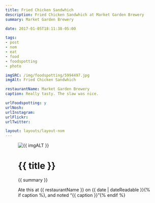 ```yaml
---
title: Fried Chicken Sandwhich
description: Fried Chicken Sandwhich at Market Garden Brewery
summary: Market Garden Brewery

date: 2017-01-05T18:11:38-05:00

tags:
- post
- nom
- eat
- food
- foodspotting
- photo

imgSRC: /img/foodspotting/5994497.jpg
imgAlt: Fried Chicken Sandwhich

restaurantName: Market Garden Brewery
caption: Really tasty. The slaw was nice.

urlFoodspotting: y
urlNosh:
urlInstagram:
urlFlickr:
urlTwitter:

layout: layouts/layout-nom
---
```

<figure class="nom">
	<img class="u-photo img-border" src="{{ imgSRC }}" alt="{{ imgALT }}">
	<figcaption>
		<h1 class="title p-name">{{ title }}</h1>
		<p class="summary">{{ summary }}</p>
		<p>Ate this at {{ restaurantName }} on <time class="dt-published" datetime="{{ date | dateIso }}">{{ date | dateReadable }}</time>{% if caption %}, and noted <q class="caption">{{ caption }}</q>{% endif %}
	</figcaption>
</figure>